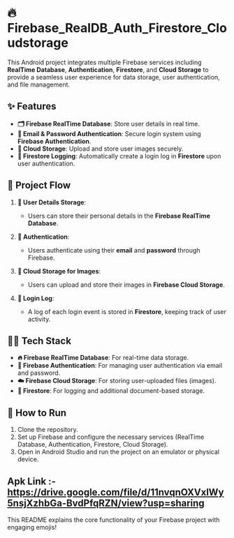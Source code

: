 # 🔥 Firebase_RealDB_Auth_Firestore_Cloudstorage

This Android project integrates multiple Firebase services including **RealTime Database**, **Authentication**, **Firestore**, and **Cloud Storage** to provide a seamless user experience for data storage, user authentication, and file management.

## ✨ Features

- **🗂️ Firebase RealTime Database**: Store user details in real time.
- **🔐 Email & Password Authentication**: Secure login system using **Firebase Authentication**.
- **📁 Cloud Storage**: Upload and store user images securely.
- **📝 Firestore Logging**: Automatically create a login log in **Firestore** upon user authentication.

## 📖 Project Flow

1. **📝 User Details Storage**:
   - Users can store their personal details in the **Firebase RealTime Database**.
   
2. **🔐 Authentication**:
   - Users authenticate using their **email** and **password** through Firebase.
   
3. **📁 Cloud Storage for Images**:
   - Users can upload and store their images in **Firebase Cloud Storage**.

4. **📝 Login Log**:
   - A log of each login event is stored in **Firestore**, keeping track of user activity.

## 🧑‍💻 Tech Stack

- **🔥 Firebase RealTime Database**: For real-time data storage.
- **🔐 Firebase Authentication**: For managing user authentication via email and password.
- **☁️ Firebase Cloud Storage**: For storing user-uploaded files (images).
- **📄 Firestore**: For logging and additional document-based storage.

## 🚀 How to Run

1. Clone the repository.
2. Set up Firebase and configure the necessary services (RealTime Database, Authentication, Firestore, Cloud Storage).
3. Open in Android Studio and run the project on an emulator or physical device.


Apk Link :- https://drive.google.com/file/d/11nvqnOXVxlWy5nsjXzhbGa-BvdPfqRZN/view?usp=sharing
---

This README explains the core functionality of your Firebase project with engaging emojis!
